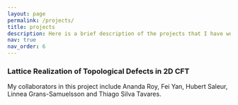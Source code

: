 ```yaml
---
layout: page
permalink: /projects/
title: projects
description: Here is a brief description of the projects that I have worked on.
nav: true
nav_order: 6
---
```


### Lattice Realization of Topological Defects in 2D CFT 

My collaborators in this project include Ananda Roy, Fei Yan, Hubert Saleur, Linnea Grans-Samuelsson and Thiago Silva Tavares. 